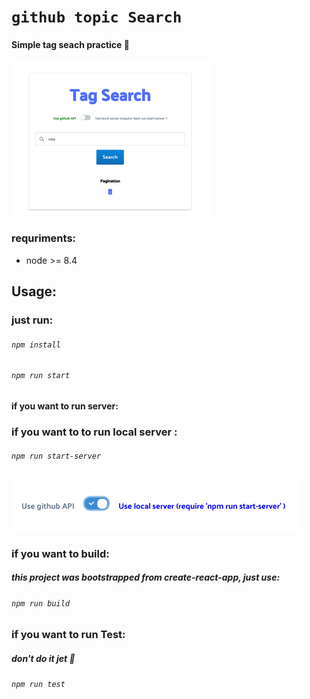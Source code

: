 # `github topic Search`

#### Simple tag seach practice 🚩

![](resources/github-flag.gif)

### requriments:

- node >= 8.4

## Usage:

### just run:

###### `npm install`

###### `npm run start`

#### if you want to run server:

### if you want to to run local server :

###### `npm run start-server`

![](resources/local-server.png)

### if you want to build:

##### this project was bootstrapped from create-react-app, just use:

###### `npm run build`

### if you want to run Test:

##### don't do it jet 🚫

###### `npm run test`
